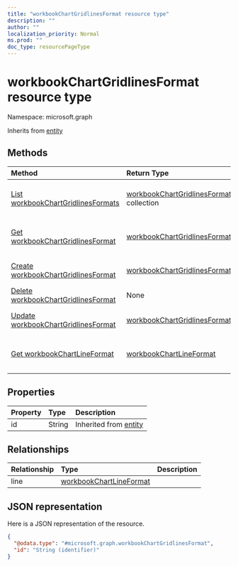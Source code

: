 ```yaml
---
title: "workbookChartGridlinesFormat resource type"
description: ""
author: ""
localization_priority: Normal
ms.prod: ""
doc_type: resourcePageType
---
```


# workbookChartGridlinesFormat resource type


Namespace: microsoft.graph




Inherits from [entity](../resources/entity.md)

## Methods
|Method|Return Type|Description|
|:---|:---|:---|
|[List workbookChartGridlinesFormats](../api/workbookchartgridlinesformat-list.md)|[workbookChartGridlinesFormat](../resources/workbookchartgridlinesformat.md) collection|List properties and relationships of the [workbookChartGridlinesFormat](../resources/workbookchartgridlinesformat.md) objects.|
|[Get workbookChartGridlinesFormat](../api/workbookchartgridlinesformat-get.md)|[workbookChartGridlinesFormat](../resources/workbookchartgridlinesformat.md)|Read properties and relationships of the [workbookChartGridlinesFormat](../resources/workbookchartgridlinesformat.md) object.|
|[Create workbookChartGridlinesFormat](../api/workbookchartgridlinesformat-create.md)|[workbookChartGridlinesFormat](../resources/workbookchartgridlinesformat.md)|Create a new [workbookChartGridlinesFormat](../resources/workbookchartgridlinesformat.md) object.|
|[Delete workbookChartGridlinesFormat](../api/workbookchartgridlinesformat-delete.md)|None|Deletes a [workbookChartGridlinesFormat](../resources/workbookchartgridlinesformat.md).|
|[Update workbookChartGridlinesFormat](../api/workbookchartgridlinesformat-update.md)|[workbookChartGridlinesFormat](../resources/workbookchartgridlinesformat.md)|Update the properties of a [workbookChartGridlinesFormat](../resources/workbookchartgridlinesformat.md) object.|
|[Get workbookChartLineFormat](../api/workbookchartlineformat-get.md)|[workbookChartLineFormat](../resources/workbookchartlineformat.md)|Read properties and relationships of the [workbookChartLineFormat](../resources/workbookchartlineformat.md) object.|

## Properties
|Property|Type|Description|
|:---|:---|:---|
|id|String| Inherited from [entity](../resources/entity.md)|

## Relationships
|Relationship|Type|Description|
|:---|:---|:---|
|line|[workbookChartLineFormat](../resources/workbookchartlineformat.md)||

## JSON representation
Here is a JSON representation of the resource.
<!-- {
  "blockType": "resource",
  "keyProperty": "id",
  "@odata.type": "microsoft.graph.workbookChartGridlinesFormat",
  "baseType": "microsoft.graph.entity",
  "openType": false
}
-->
``` json
{
  "@odata.type": "#microsoft.graph.workbookChartGridlinesFormat",
  "id": "String (identifier)"
}
```

